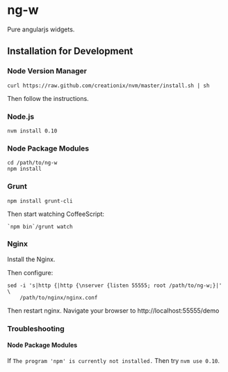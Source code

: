 ng-w
====

Pure angularjs widgets.

Installation for Development
-----------

### Node Version Manager

    curl https://raw.github.com/creationix/nvm/master/install.sh | sh

Then follow the instructions.

### Node.js

    nvm install 0.10

### Node Package Modules

    cd /path/to/ng-w
    npm install

### Grunt

    npm install grunt-cli

Then start watching CoffeeScript:

    `npm bin`/grunt watch

### Nginx

Install the Nginx.

Then configure:

    sed -i 's|http {|http {\nserver {listen 55555; root /path/to/ng-w;}|' \
        /path/to/nginx/nginx.conf

Then restart nginx. Navigate your browser to http://localhost:55555/demo

### Troubleshooting

#### Node Package Modules

If `The program 'npm' is currently not installed.`
Then try `nvm use 0.10`.
